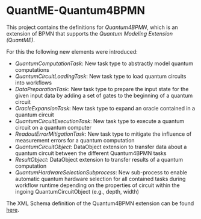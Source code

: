 # QuantME-Quantum4BPMN

This project contains the definitions for _Quantum4BPMN_, which is an extension of BPMN that supports the _Quantum Modeling Extension (QuantME)_.

For this the following new elements were introduced:
* _QuantumComputationTask_: New task type to abstractly model quantum computations
* _QuantumCircuitLoadingTask_: New task type to load quantum circuits into workflows
* _DataPreparationTask_: New task type to prepare the input state for the given input data by adding a set of gates to the beginning of a quantum circuit
* _OracleExpansionTask_: New task type to expand an oracle contained in a quantum circuit
* _QuantumCircuitExecutionTask_: New task type to execute a quantum circuit on a quantum computer
* _ReadoutErrorMitigationTask_: New task type to mitigate the influence of measurement errors for a quantum computation
* _QuantumCircuitObject_: DataObject extension to transfer data about a quantum circuit between the different Quantum4BPMN tasks
* _ResultObject_: DataObject extension to transfer results of a quantum computation
* _QuantumHardwareSelectionSubprocess_: New sub-process to enable automatic quantum hardware selection for all contained tasks during workflow runtime depending on the properties of circuit within the ingoing QuantumCircuitObject (e.g., depth, width)

The XML Schema definition of the Quantum4BPMN extension can be found [here](https://github.com/wederbn/QuantME-BPMN4Quantum/blob/master/Quantum4BPMN-Extensions.xsd).

